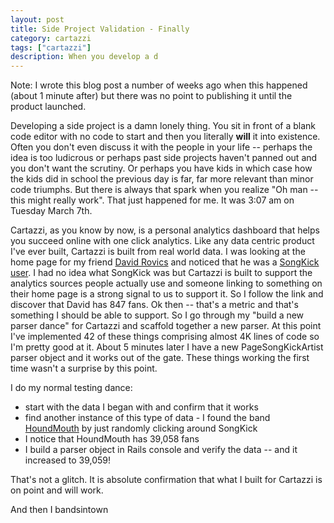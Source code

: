 ```yaml
---
layout: post
title: Side Project Validation - Finally
category: cartazzi
tags: ["cartazzi"]
description: When you develop a d
---
```

Note: I wrote this blog post a number of weeks ago when this happened (about 1 minute after) but there was no point to publishing it until the product launched.

Developing a side project is a damn lonely thing.  You sit in front of a blank code editor with no code to start and then you literally **will** it into existence.  Often you don't even discuss it with the people in your life -- perhaps the idea is too ludicrous or perhaps past side projects haven't panned out and you don't want the scrutiny.  Or perhaps you have kids in which case how the kids did in school the previous day is far, far more relevant than minor code triumphs.  But there is always that spark when you realize "Oh man -- this might really work".  That just happened for me.  It was 3:07 am on Tuesday March 7th.

Cartazzi, as you know by now, is a personal analytics dashboard that helps you succeed online with one click analytics.  Like any data centric product I've ever built, Cartazzi is built from real world data.  I was looking at the home page for my friend [David Rovics](http://www.davidrovics.com) and noticed that he was a [SongKick user](http://www.songkick.com/artists/152746-david-rovics).  I had no idea what SongKick was but Cartazzi is built to support the analytics sources people actually use and someone linking to something on their home page is a strong signal to us to support it.  So I follow the link and discover that David has 847 fans.  Ok then -- that's a metric and that's something I should be able to support.  So I go through my "build a new parser dance" for Cartazzi and scaffold together a new parser.  At this point I've implemented 42 of these things comprising almost 4K lines of code so I'm pretty good at it.  About 5 minutes later I have a new PageSongKickArtist parser object and it works out of the gate.  These things working the first time wasn't a surprise by this point.

I do my normal testing dance:

* start with the data I began with and confirm that it works
* find another instance of this type of data - I found the band [HoundMouth](http://www.songkick.com/artists/5183683-houndmouth) by just randomly clicking around SongKick
* I notice that HoundMouth has 39,058 fans
* I build a parser object in Rails console and verify the data -- and it increased to 39,059!

That's not a glitch.  It is absolute confirmation that what I built for Cartazzi is on point and will work.

And then I bandsintown

